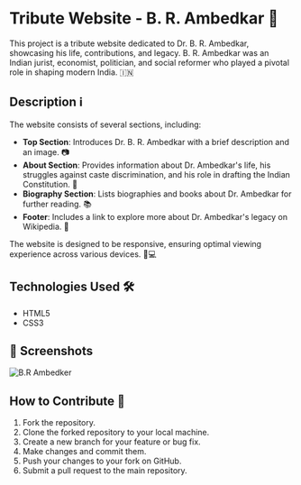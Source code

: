 # Tribute Website - B. R. Ambedkar 🌟

This project is a tribute website dedicated to Dr. B. R. Ambedkar, showcasing his life, contributions, and legacy. B. R. Ambedkar was an Indian jurist, economist, politician, and social reformer who played a pivotal role in shaping modern India. 🇮🇳

## Description ℹ️

The website consists of several sections, including:

- **Top Section**: Introduces Dr. B. R. Ambedkar with a brief description and an image. 📷
- **About Section**: Provides information about Dr. Ambedkar's life, his struggles against caste discrimination, and his role in drafting the Indian Constitution. 📜
- **Biography Section**: Lists biographies and books about Dr. Ambedkar for further reading. 📚
- **Footer**: Includes a link to explore more about Dr. Ambedkar's legacy on Wikipedia. 🔗

The website is designed to be responsive, ensuring optimal viewing experience across various devices. 📱💻

## Technologies Used 🛠️

- HTML5
- CSS3

## 📸 Screenshots

![B.R Ambedker ](images/127.0.0.1_5500_index.html%20(1).png)

## How to Contribute 🤝

1. Fork the repository.
2. Clone the forked repository to your local machine.
3. Create a new branch for your feature or bug fix.
4. Make changes and commit them.
5. Push your changes to your fork on GitHub.
6. Submit a pull request to the main repository.

